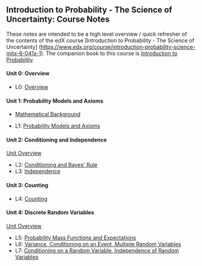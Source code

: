 ## Introduction to Probability - The Science of Uncertainty: Course Notes

These notes are intended to be a high level overview / quick refresher of the contents of the edX course
[Introduction to Probability - The Science of Uncertainty] (https://www.edx.org/course/introduction-probability-science-mitx-6-041x-1).
The companion book to this course is [Introduction to Probability](http://athenasc.com/probbook.html).

#### Unit 0: Overview

* L0: [Overview](Lecture_Notes/Lecture_00.md)

#### Unit 1: Probability Models and Axioms

* [Mathematical Background](Lecture_Notes/Math_Background.md)

* L1: [Probability Models and Axioms](Lecture_Notes/Lecture_01.md)

#### Unit 2: Conditioning and Independence

[Unit Overview](https://www.youtube.com/watch?v=P4-CFlsBZCU)

* L2: [Conditioning and Bayes' Rule](Lecture_Notes/Lecture_02.md)
* L3: [Independence](Lecture_Notes/Lecture_03.md)

#### Unit 3: Counting

* L4: [Counting](Lecture_Notes/Lecture_04.md)

#### Unit 4: Discrete Random Variables

[Unit Overview](https://www.youtube.com/watch?v=61D7D0Df6QY)

* L5: [Probability Mass Functions and Expectations](Lecture_Notes/Lecture_05.md)
* L6: [Variance, Conditioning on an Event, Multiple Random Variables](Lecture_Notes/Lecture_06.md)
* L7: [Conditioning on a Random Variable, Independence of Random Variables](Lecture_Notes/Lecture_07.md)

